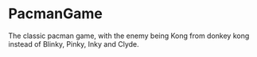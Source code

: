 # PacmanGame
The classic pacman game, with the enemy being Kong from donkey kong instead of Blinky, Pinky, Inky and Clyde.
